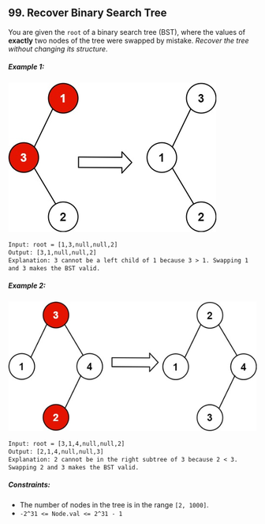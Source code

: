 ## 99. Recover Binary Search Tree

You are given the ```root``` of a binary search tree (BST), where the values of **exactly** two nodes of the tree were swapped by mistake. *Recover the tree without changing its structure*.

##### Example 1:

![Example 1](images/example1.jpg)

```
Input: root = [1,3,null,null,2]
Output: [3,1,null,null,2]
Explanation: 3 cannot be a left child of 1 because 3 > 1. Swapping 1 and 3 makes the BST valid.
```
##### Example 2:

![Example 2](images/example2.jpg)

```
Input: root = [3,1,4,null,null,2]
Output: [2,1,4,null,null,3]
Explanation: 2 cannot be in the right subtree of 3 because 2 < 3. Swapping 2 and 3 makes the BST valid.
```

##### Constraints:

* The number of nodes in the tree is in the range ```[2, 1000]```.
* ```-2^31 <= Node.val <= 2^31 - 1```